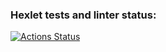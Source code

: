 ### Hexlet tests and linter status:
[![Actions Status](https://github.com/Reyka141/frontend-project-46/actions/workflows/hexlet-check.yml/badge.svg)](https://github.com/Reyka141/frontend-project-46/actions)